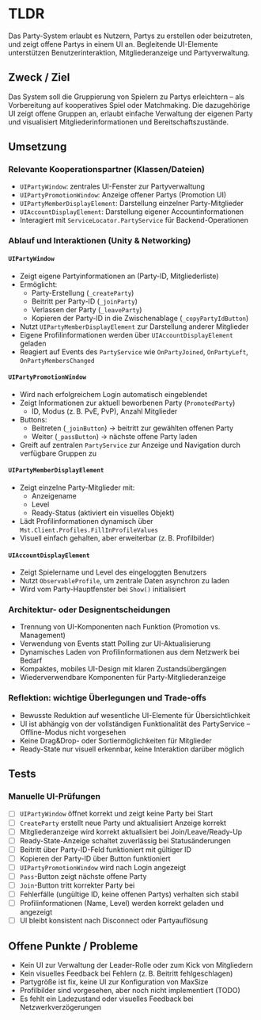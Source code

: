 
# TLDR  
Das Party-System erlaubt es Nutzern, Partys zu erstellen oder beizutreten, und zeigt offene Partys in einem UI an. Begleitende UI-Elemente unterstützen Benutzerinteraktion, Mitgliederanzeige und Partyverwaltung.

## Zweck / Ziel  
Das System soll die Gruppierung von Spielern zu Partys erleichtern – als Vorbereitung auf kooperatives Spiel oder Matchmaking. Die dazugehörige UI zeigt offene Gruppen an, erlaubt einfache Verwaltung der eigenen Party und visualisiert Mitgliederinformationen und Bereitschaftszustände.

## Umsetzung  

### Relevante Kooperationspartner (Klassen/Dateien)  
- `UIPartyWindow`: zentrales UI-Fenster zur Partyverwaltung  
- `UIPartyPromotionWindow`: Anzeige offener Partys (Promotion UI)  
- `UIPartyMemberDisplayElement`: Darstellung einzelner Party-Mitglieder  
- `UIAccountDisplayElement`: Darstellung eigener Accountinformationen  
- Interagiert mit `ServiceLocator.PartyService` für Backend-Operationen  

### Ablauf und Interaktionen (Unity & Networking)  

#### `UIPartyWindow`  
- Zeigt eigene Partyinformationen an (Party-ID, Mitgliederliste)  
- Ermöglicht:  
  - Party-Erstellung (`_createParty`)  
  - Beitritt per Party-ID (`_joinParty`)  
  - Verlassen der Party (`_leaveParty`)  
  - Kopieren der Party-ID in die Zwischenablage (`_copyPartyIdButton`)  
- Nutzt `UIPartyMemberDisplayElement` zur Darstellung anderer Mitglieder  
- Eigene Profilinformationen werden über `UIAccountDisplayElement` geladen  
- Reagiert auf Events des `PartyService` wie `OnPartyJoined`, `OnPartyLeft`, `OnPartyMembersChanged`

#### `UIPartyPromotionWindow`  
- Wird nach erfolgreichem Login automatisch eingeblendet  
- Zeigt Informationen zur aktuell beworbenen Party (`PromotedParty`)  
  - ID, Modus (z. B. PvE, PvP), Anzahl Mitglieder  
- Buttons:  
  - Beitreten (`_joinButton`) → beitritt zur gewählten offenen Party  
  - Weiter (`_passButton`) → nächste offene Party laden  
- Greift auf zentralen `PartyService` zur Anzeige und Navigation durch verfügbare Gruppen zu  

#### `UIPartyMemberDisplayElement`  
- Zeigt einzelne Party-Mitglieder mit:  
  - Anzeigename  
  - Level  
  - Ready-Status (aktiviert ein visuelles Objekt)  
- Lädt Profilinformationen dynamisch über `Mst.Client.Profiles.FillInProfileValues`  
- Visuell einfach gehalten, aber erweiterbar (z. B. Profilbilder)  

#### `UIAccountDisplayElement`  
- Zeigt Spielername und Level des eingeloggten Benutzers  
- Nutzt `ObservableProfile`, um zentrale Daten asynchron zu laden  
- Wird vom Party-Hauptfenster bei `Show()` initialisiert  

### Architektur- oder Designentscheidungen  
- Trennung von UI-Komponenten nach Funktion (Promotion vs. Management)  
- Verwendung von Events statt Polling zur UI-Aktualisierung  
- Dynamisches Laden von Profilinformationen aus dem Netzwerk bei Bedarf  
- Kompaktes, mobiles UI-Design mit klaren Zustandsübergängen  
- Wiederverwendbare Komponenten für Party-Mitgliederanzeige  

### Reflektion: wichtige Überlegungen und Trade-offs  
- Bewusste Reduktion auf wesentliche UI-Elemente für Übersichtlichkeit  
- UI ist abhängig von der vollständigen Funktionalität des PartyService – Offline-Modus nicht vorgesehen  
- Keine Drag&Drop- oder Sortiermöglichkeiten für Mitglieder  
- Ready-State nur visuell erkennbar, keine Interaktion darüber möglich  


## Tests  

### Manuelle UI-Prüfungen  
- [ ] `UIPartyWindow` öffnet korrekt und zeigt keine Party bei Start  
- [ ] `CreateParty` erstellt neue Party und aktualisiert Anzeige korrekt  
- [ ] Mitgliederanzeige wird korrekt aktualisiert bei Join/Leave/Ready-Up  
- [ ] Ready-State-Anzeige schaltet zuverlässig bei Statusänderungen  
- [ ] Beitritt über Party-ID-Feld funktioniert mit gültiger ID  
- [ ] Kopieren der Party-ID über Button funktioniert  
- [ ] `UIPartyPromotionWindow` wird nach Login angezeigt  
- [ ] `Pass`-Button zeigt nächste offene Party  
- [ ] `Join`-Button tritt korrekter Party bei  
- [ ] Fehlerfälle (ungültige ID, keine offenen Partys) verhalten sich stabil  
- [ ] Profilinformationen (Name, Level) werden korrekt geladen und angezeigt  
- [ ] UI bleibt konsistent nach Disconnect oder Partyauflösung  

## Offene Punkte / Probleme  
- Kein UI zur Verwaltung der Leader-Rolle oder zum Kick von Mitgliedern  
- Kein visuelles Feedback bei Fehlern (z. B. Beitritt fehlgeschlagen)  
- Partygröße ist fix, keine UI zur Konfiguration von MaxSize  
- Profilbilder sind vorgesehen, aber noch nicht implementiert (TODO)  
- Es fehlt ein Ladezustand oder visuelles Feedback bei Netzwerkverzögerungen  
